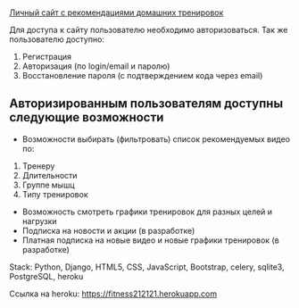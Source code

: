 ###  
[Личный сайт с рекомендациями домашних тренировок](https://fitness212121.herokuapp.com ) 


Для доступа к сайту пользователю необходимо авторизоваться. Так же пользователю доступно:

1. Регистрация 
2. Авторизация (по login/email и паролю)
3. Восстановление пароля (с подтверждением кода через email)

## Авторизированным пользователям доступны следующие возможности

- Возможности выбирать (фильтровать) список рекомендуемых видео по:

1. Тренеру
2. Длительности
3. Группе мышц
4. Типу тренировок

- Возможность смотреть графики тренировок для разных целей и нагрузки 
- Подписка на новости и акции (в разработке)
- Платная подписка на новые видео и новые графики тренировок (в разработке)

Stack: Python, Django, HTML5, CSS, JavaScript, Bootstrap, celery, sqlite3, PostgreSQL, heroku

Cсылка на heroku: https://fitness212121.herokuapp.com 

